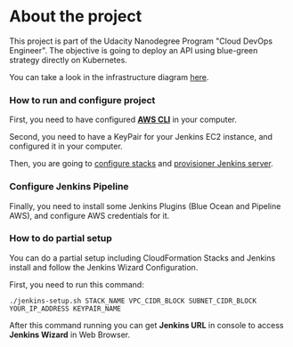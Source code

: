 # About the project

This project is part of the Udacity Nanodegree Program "Cloud DevOps Engineer". The objective is going to deploy an API using blue-green strategy directly on Kubernetes.

You can take a look in the infrastructure diagram [here](https://raw.githubusercontent.com/davidasrocha/capstone-jenkins-pipeline/master/cloud-infrastructure-diagrams/aws-jenkins-pipeline.jpeg).

### How to run and configure project

First, you need to have configured **[AWS CLI](https://aws.amazon.com/cli/)** in your computer.

Second, you need to have a KeyPair for your Jenkins EC2 instance, and configured it in your computer.

Then, you are going to [configure stacks](./cloudformation/README.md) and [provisioner Jenkins server](./ansible/README.md).

### Configure Jenkins Pipeline

Finally, you need to install some Jenkins Plugins (Blue Ocean and Pipeline AWS), and configure AWS credentials for it.

### How to do partial setup

You can do a partial setup including CloudFormation Stacks and Jenkins install and follow the Jenkins Wizard Configuration.

First, you need to run this command:

```
./jenkins-setup.sh STACK_NAME VPC_CIDR_BLOCK SUBNET_CIDR_BLOCK YOUR_IP_ADDRESS KEYPAIR_NAME
```

After this command running you can get **Jenkins URL** in console to access **Jenkins Wizard** in Web Browser.